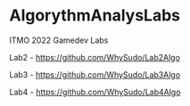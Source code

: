 # AlgorythmAnalysLabs
ITMO 2022 Gamedev Labs

Lab2 - https://github.com/WhySudo/Lab2Algo

Lab3 - https://github.com/WhySudo/Lab3Algo

Lab4 - https://github.com/WhySudo/Lab4Algo
